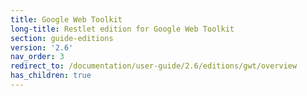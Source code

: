 ```yaml
---
title: Google Web Toolkit
long-title: Restlet edition for Google Web Toolkit
section: guide-editions
version: '2.6'
nav_order: 3
redirect_to: /documentation/user-guide/2.6/editions/gwt/overview
has_children: true
---
```

